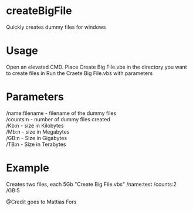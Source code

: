 # createBigFile
Quickly creates dummy files for windows

# Usage
Open an elevated CMD.
Place Create Big File.vbs in the directory you want to create files in
Run the Craete Big File.vbs with parameters

# Parameters
/name:filename - filename of the dummy files\
/counts:n - number of dummy files created\
/Kb:n - size in Kilobytes\
/Mb:n - size in Megabytes\
/GB:n - Size in Gigabytes\
/TB:n - Size in Terabytes

# Example
Creates two files, each 5Gb
"Create Big File.vbs" /name:test /counts:2 /GB:5

@Credit goes to Mattias Fors
